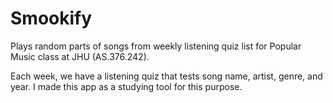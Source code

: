 # Smookify

Plays random parts of songs from weekly listening quiz list for Popular Music class at JHU (AS.376.242).

Each week, we have a listening quiz that tests song name, artist, genre, and year. I made this app as a studying tool for this purpose.
